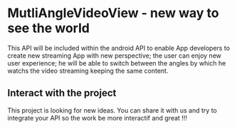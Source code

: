 MutliAngleVideoView - new way to see the world
================================



This API will be included within the android API to enable App developers to create new streaming App with new perspective; the user can enjoy new user experience; he will be able to switch between the angles by which he watchs the video streaming keeping the same content.

## Interact with the project


This project is looking for new ideas. You can share it with us and try to integrate your API so the work be more interactif and great !!! 
